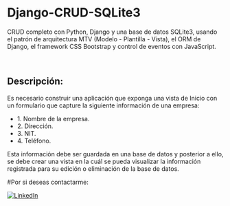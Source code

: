 # Django-CRUD-SQLite3

CRUD completo con Python, Django y una base de datos SQLite3, usando el patrón de arquitectura MTV (Modelo - Plantilla - Vista), el ORM de Django, el framework CSS Bootstrap y control de eventos con JavaScript.

<br/>

<h2>Descripción:</h2>
Es necesario construir una aplicación que exponga una vista de Inicio con un formulario que capture
la siguiente información de una empresa:
  <ul>
      <li>1. Nombre de la empresa.</li>
      <li>2. Dirección.</li>
      <li>3. NIT.</li>
      <li>4. Teléfono.</li>
  </ul>

Esta información debe ser guardada en una base de datos y posterior a ello, se debe crear una vista
en la cuál se pueda visualizar la información registrada para su edición o eliminación de la base de
datos. 



#Por si deseas contactarme:

[![LinkedIn](https://img.shields.io/badge/LinkedIn-Kevin_Requena-0077B5?style=for-the-badge&logo=linkedin&logoColor=white&labelColor=101010)](https://www.linkedin.com/in/kevin-requena-9aa160241)
